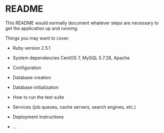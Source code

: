 # README

This README would normally document whatever steps are necessary to get the
application up and running.

Things you may want to cover:

* Ruby version 2.5.1

* System dependencies CentOS 7, MySQL 5.7.28, Apache

* Configuration

* Database creation

* Database initialization

* How to run the test suite

* Services (job queues, cache servers, search engines, etc.)

* Deployment instructions

* ...


